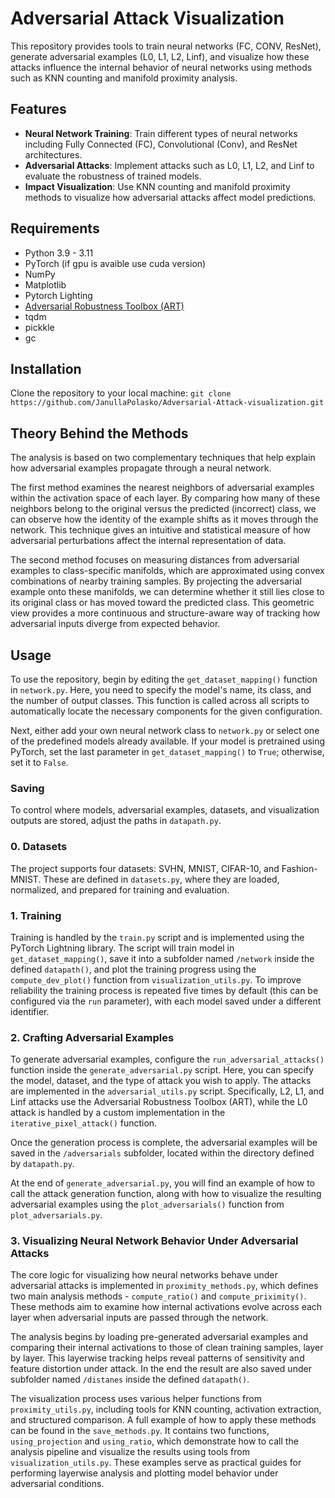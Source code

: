# Adversarial Attack Visualization

This repository provides tools to train neural networks (FC, CONV, ResNet), generate adversarial examples (L0, L1, L2, Linf), and visualize how these attacks influence the internal behavior of neural networks using methods such as KNN counting and manifold proximity analysis.

## Features

- **Neural Network Training**: Train different types of neural networks including Fully Connected (FC), Convolutional (Conv), and ResNet architectures.
- **Adversarial Attacks**: Implement attacks such as L0, L1, L2, and Linf to evaluate the robustness of trained models.
- **Impact Visualization**: Use KNN counting and manifold proximity methods to visualize how adversarial attacks affect model predictions.

## Requirements

- Python 3.9 - 3.11
- PyTorch (if gpu is avaible use cuda version)
- NumPy
- Matplotlib 
- Pytorch Lighting
- [Adversarial Robustness Toolbox (ART)](https://github.com/Trusted-AI/adversarial-robustness-toolbox)  
- tqdm  
- pickkle
- gc

## Installation

Clone the repository to your local machine:
`git clone https://github.com/JanullaPolasko/Adversarial-Attack-visualization.git `

## Theory Behind the Methods

The analysis is based on two complementary techniques that help explain how adversarial examples propagate through a neural network.

The first method examines the nearest neighbors of adversarial examples within the activation space of each layer. By comparing how many of these neighbors belong to the original versus the predicted (incorrect) class, we can observe how the identity of the example shifts as it moves through the network. This technique gives an intuitive and statistical measure of how adversarial perturbations affect the internal representation of data.

The second method focuses on measuring distances from adversarial examples to class-specific manifolds, which are approximated using convex combinations of nearby training samples. By projecting the adversarial example onto these manifolds, we can determine whether it still lies close to its original class or has moved toward the predicted class. This geometric view provides a more continuous and structure-aware way of tracking how adversarial inputs diverge from expected behavior.

##  Usage

To use the repository, begin by editing the `get_dataset_mapping()` function in `network.py`. Here, you need to specify the model's name, its class, and the number of output classes. This function is called across all scripts to automatically locate the necessary components for the given configuration.

Next, either add your own neural network class to `network.py` or select one of the predefined models already available. If your model is pretrained using PyTorch, set the last parameter in `get_dataset_mapping()` to `True`; otherwise, set it to `False`.

### Saving
To control where models, adversarial examples, datasets, and visualization outputs are stored, adjust the paths in `datapath.py`.

###  0. Datasets

The project supports four datasets: SVHN, MNIST, CIFAR-10, and Fashion-MNIST. These are defined in `datasets.py`, where they are loaded, normalized, and prepared for training and evaluation.

###  1. Training

Training is handled by the `train.py` script and is implemented using the PyTorch Lightning library. The script will train model in  `get_dataset_mapping()`, save it into a subfolder named `/network` inside the defined `datapath()`, and plot the training progress using the `compute_dev_plot()` function from `visualization_utils.py`. To improve reliability the training process is repeated five times by default (this can be configured via the `run` parameter), with each model saved under a different identifier.

### 2. Crafting Adversarial Examples

To generate adversarial examples, configure the `run_adversarial_attacks()` function inside the `generate_adversarial.py` script. Here, you can specify the model, dataset, and the type of attack you wish to apply. The attacks are implemented in the `adversarial_utils.py` script. Specifically, L2, L1, and Linf attacks use the Adversarial Robustness Toolbox (ART), while the L0 attack is handled by a custom implementation in the `iterative_pixel_attack()` function.

Once the generation process is complete, the adversarial examples will be saved in the `/adversarials` subfolder, located within the directory defined by `datapath.py`.

At the end of `generate_adversarial.py`, you will find an example of how to call the attack generation function, along with how to visualize the resulting adversarial examples using the `plot_adversarials()` function from `plot_adversarials.py`.

### 3. Visualizing Neural Network Behavior Under Adversarial Attacks

The core logic for visualizing how neural networks behave under adversarial attacks is implemented in `proximity_methods.py`, which defines two main analysis methods - `compute_ratio()` and `compute_priximity()`. These methods aim to examine how internal activations evolve across each layer when adversarial inputs are passed through the network.

The analysis begins by loading pre-generated adversarial examples and comparing their internal activations to those of clean training samples, layer by layer. This layerwise tracking helps reveal patterns of sensitivity and feature distortion under attack. In the end the result are also saved under subfolder named `/distanes` inside the defined `datapath()`.

The visualization process uses various helper functions from `proximity_utils.py`, including tools for KNN counting, activation extraction, and structured comparison. A full example of how to apply these methods can be found in the `save_methods.py`. It contains two functions, `using_projection` and `using_ratio`, which demonstrate how to call the analysis pipeline and visualize the results using tools from `visualization_utils.py`. These examples serve as practical guides for performing layerwise analysis and plotting model behavior under adversarial conditions.



